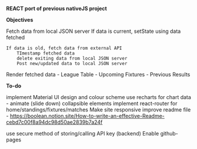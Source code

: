 **REACT port of previous nativeJS project**

**Objectives**

Fetch data from local JSON server
    If data is current, setState using data fetched

    If data is old, fetch data from external API
        TImestamp fetched data
        delete exiting data from local JSON server
        Post new/updated data to local JSON server

Render fetched data
    - League Table
    - Upcoming Fixtures
    - Previous Results

**To-do**

implement Material UI design and colour scheme
use recharts for chart data
    - animate (slide down) collapsible elements
implement react-router for home/standings/fixtures/matches
Make site responsive
improve readme file - https://boolean.notion.site/How-to-write-an-effective-Readme-cebd7c00f8a94dc98d50ae2839b7a24f

use secure method of storing/calling API key (backend)
Enable github-pages